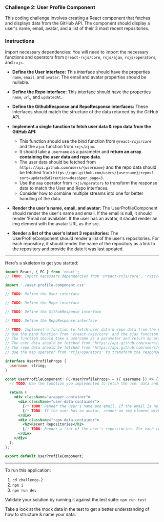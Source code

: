 
### Challenge 2: User Profile Component
This coding challenge involves creating a React component that fetches and displays data from the GitHub API. The component should display a user's name, email, avatar, and a list of their 3 most recent repositories.

### Instructions

Import necessary dependencies: You will need to import the necessary functions and operators from `@react-rxjs/core`, `rxjs/ajax`, `rxjs/operators`, and `rxjs`.

- **Define the User interface:** This interface should have the properties `name`, `email`, and `avatar`. The email and avatar properties should be nullable.

- **Define the Repo interface:** This interface should have the properties `name`, `url`, and `updatedAt`.

- **Define the GithubResponse and RepoResponse interfaces:** These interfaces should match the structure of the data returned by the GitHub API.

- **Implement a single function to fetch user data & repo data from the GitHub API:**
  - This function should use the bind function from `@react-rxjs/core` and the `ajax` function from `rxjs/ajax`.
  - It should take a `username` as a parameter and **return an array containing the user data and repo data**.
  - The user data should be fetched from `https://api.github.com/users/{username}` and the repo data should be fetched from `https://api.github.com/users/{username}/repos?sort=updated&direction=desc&per_page=3`.
  - Use the `map` operator from `rxjs/operators` to transform the response data to match the User and Repo interfaces.
  - Consider how to combine multiple streams into one for better handling of the data.


- **Render the user's name, email, and avatar:** The UserProfileComponent should render the user's name and email. If the email is null, it should render 'Email not available'. If the user has an avatar, it should render an img element with the avatar URL as the src.

- **Render a list of the user's latest 3 repositories:** The UserProfileComponent should render a list of the user's repositories. For each repository, it should render the name of the repository as a link to the repository and provide the date it was last updated.

---

Here's a skeleton to get you started:

```jsx
import React, { FC } from 'react';
// TODO: Import necessary dependencies from '@react-rxjs/core', 'rxjs/ajax', 'rxjs/operators', and 'rxjs'

import './user-profile-component.css'

// TODO: Define the User interface

// TODO: Define the Repo interface

// TODO: Define the GithubResponse interface

// TODO: Define the RepoResponse interface

// TODO: Implement a function to fetch user data & repo data from the GitHub API
// Use the bind function from '@react-rxjs/core' and the ajax function from 'rxjs/ajax'
// The function should take a username as a parameter and return an array containing the user data and repo data
// The user data should be fetched from 'https://api.github.com/users/{username}'
// The repo data should be fetched from 'https://api.github.com/users/{username}/repos?sort=updated&direction=desc&per_page=3'
// Use the map operator from 'rxjs/operators' to transform the response data to match the User and Repo interfaces

interface UserProfileProps {
  username: string;
}

const UserProfileComponent: FC<UserProfileProps> = ({ username }) => {
  // TODO: Use the function you implemented to fetch the user data and repo data

  return (
    <div className="wrapper-container">
      <div className="user-data-container">
        {/* TODO: Render the user's name and email. If the email is null, render 'Email not available' */}
        {/* TODO: If the user has an avatar, render an img element with the avatar URL as the src */}
      </div>
      <div className="repo-data-container">
        <h2>Recent Repositories</h2>
        {/* TODO: Render a list of the user's repositories. For each repository, render a link to the repository and the date it was last updated */}
      </div>
    </div>
  );
};

export default UserProfileComponent;
```

---

To run this application:

1. `cd challenge-2`
2. `npm i`
3. `npm run dev`

Validate your solution by running it against the test suite:
`npm run test`

Take a look at the mock data in the test to get a better understanding of how to structure & name your data.
